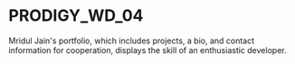 # PRODIGY_WD_04
Mridul Jain's portfolio, which includes projects, a bio, and contact information for cooperation, displays the skill of an enthusiastic developer.
